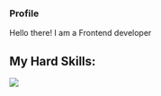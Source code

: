 ### Profile

Hello there! I am a Frontend developer

## My Hard Skills:

<img src="https://img.shields.io/badge/-FFFF00?style=for-the-badge&logo=javascript&logoColor=000000"/>
